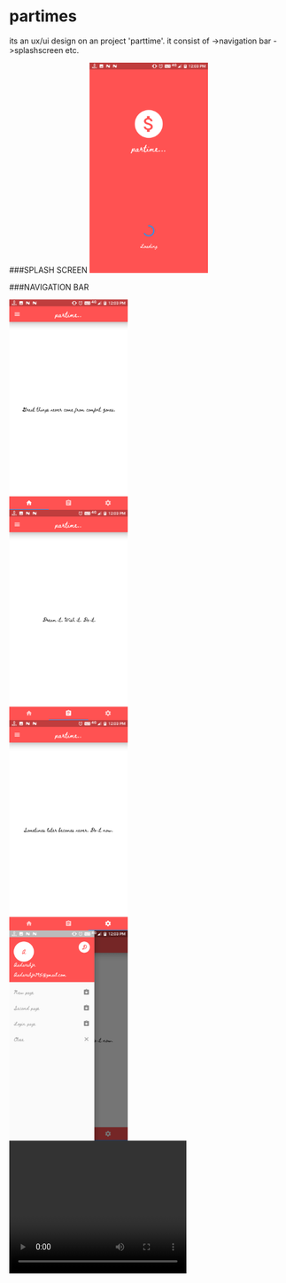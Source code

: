 # partimes
its an ux/ui design on an project 'parttime'.
it consist of 
 ->navigation bar
 ->splashscreen etc.
 
 ###SPLASH SCREEN
 <img src="./screenshots/Screenshot_20190924-120349.png" height="380px"/>
 
 
 ###NAVIGATION BAR
 <div style="display:grid">

<img src="./screenshots/Screenshot_20190924-120322.png" height="380px"/>
<img src="./screenshots/Screenshot_20190924-120333.png" height="380px"/>
<img src="./screenshots/Screenshot_20190924-120335.png" height="380px"/>
<img src="./screenshots/Screenshot_20190924-120342.png" height="380px"/>
</div>

<video width="320" height="240" controls>
  <source src="./screenshots/2019_09_28_10_52_22_trim.mp4" type="video/mp4">
 </video>
